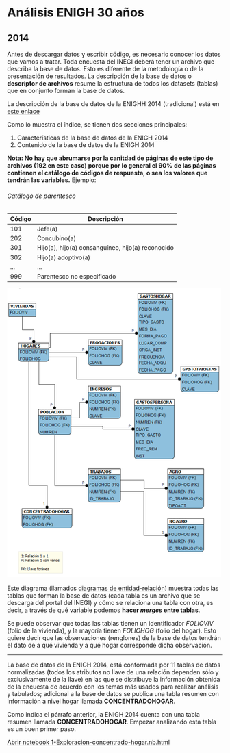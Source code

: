 # Análisis ENIGH 30 años

## 2014

Antes de descargar datos y escribir código, es necesario conocer los datos que vamos a tratar. Toda encuesta del INEGI deberá tener un archivo que describa la base de datos. Esto es diferente de la metodología o de la presentación de resultados. La descripción de la base de datos o **descriptor de archivos** resume la estructura de todos los datasets (tablas) que en conjunto forman la base de datos.

La descripción de la base de datos de la ENIGHH 2014 (tradicional) está en [este enlace](http://internet.contenidos.inegi.org.mx/contenidos/Productos/prod_serv/contenidos/espanol/bvinegi/productos/nueva_estruc/702825070366.pdf)

Como lo muestra el índice, se tienen dos secciones principales:
1. Características de la base de datos de la ENIGH 2014
2. Contenido de la base de datos de la ENIGH 2014

**Nota: No hay que abrumarse por la canitdad de páginas de este tipo de archivos (192 en este caso) porque por lo general el 90% de las páginas contienen el catálogo de códigos de respuesta, o sea los valores que tendrán las variables.**
Ejemplo: 

###### Catálogo de parentesco

| Código | Descripción                                       |
|--------|---------------------------------------------------|
| 101    | Jefe(a)                                           |
| 202    | Concubino(a)                                      |
| 301    | Hijo(a), hijo(a) consanguíneo, hijo(a) reconocido |
| 302    | Hijo(a) adoptivo(a)                               |
| ...    | ...                                               |
| 999    | Parentesco no especificado                        |



![Estructura](docs/estructura-enigh-2014.png)

Este diagrama (llamados [diagramas de entidad-relación](https://en.wikipedia.org/wiki/Entity%E2%80%93relationship_model)) muestra todas las tablas que forman la base de datos (cada tabla es un archivo que se descarga del portal del INEGI) y cómo se relaciona una tabla con otra, es decir, a través de qué variable podemos **hacer <em>merges</em> entre tablas**.

Se puede observar que todas las tablas tienen un identificador <em>FOLIOVIV</em> (folio de la vivienda), y la mayoría tienen <em>FOLIOHOG</em> (folio del hogar). Esto quiere decir que las observaciones (renglones) de la base de datos tendrán el dato de a qué vivienda y a qué hogar corresponde dicha observación. 

---

La base de datos de la ENIGH 2014, está conformada por 11 tablas de datos normalizadas (todos los atributos no llave
de una relación dependen sólo y exclusivamente de la llave) en las que se distribuye la información obtenida de la
encuesta de acuerdo con los temas más usados para realizar análisis y tabulados; adicional a la base de datos se
publica una tabla resumen con información a nivel hogar llamada **CONCENTRADOHOGAR**.

Como indica el párrafo anterior, la ENIGH 2014 cuenta con una tabla resumen llamada **CONCENTRADOHOGAR**. Empezar analizando esta tabla es un buen primer paso.

[Abrir notebook 1-Exploracion-concentrado-hogar.nb.html](1-Exploracion-concentrado-hogar.nb.html)

